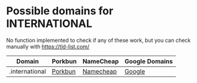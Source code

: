 # Possible domains for INTERNATIONAL

No function implemented to check if any of these work, but you can check manually with https://tld-list.com/

| Domain | Porkbun | NameCheap | Google Domains |
|---|---|---|---|
| .international | [Porkbun](https://porkbun.com/checkout/search?prb=e814663da1&tlds=&idnLanguage=&search=search&q=.international) | [Namecheap](https://www.namecheap.com/domains/registration/results/?domain=.international) | [Google](https://domains.google.com/registrar/search?searchTerm=.international) |
